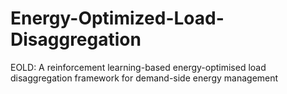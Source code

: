 # Energy-Optimized-Load-Disaggregation
EOLD: A reinforcement learning-based energy-optimised load disaggregation framework for demand-side energy management

